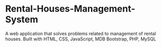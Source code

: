 # Rental-Houses-Management-System
A web application that solves problems related to management of rental houses. Built with HTML, CSS, JavaScript, MDB Bootstrap, PHP, MySQL
